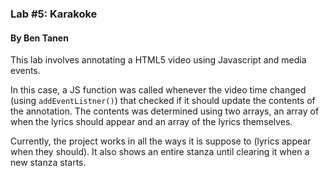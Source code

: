 ### Lab #5: Karakoke

#### By Ben Tanen

This lab involves annotating a HTML5 video using Javascript and media events.

In this case, a JS function was called whenever the video time changed (using `addEventListner()`) that checked if it should update the contents of the annotation. The contents was determined using two arrays, an array of when the lyrics should appear and an array of the lyrics themselves.

Currently, the project works in all the ways it is suppose to (lyrics appear when they should). It also shows an entire stanza until clearing it when a new stanza starts.


